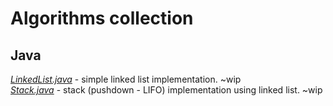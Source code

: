 # Algorithms collection

## Java

[*LinkedList.java*](./java/LinkedList.java) - simple linked list implementation. ~wip  
[*Stack.java*](./java/Stack.java) - stack (pushdown - LIFO) implementation using linked list. ~wip

